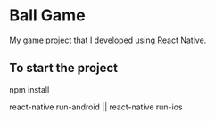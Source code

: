 # Ball Game
My game project that I developed using React Native.

## To start the project

npm install

react-native run-android || react-native run-ios
